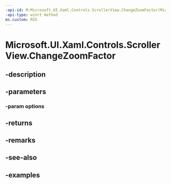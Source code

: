 ```yaml
---
-api-id: M:Microsoft.UI.Xaml.Controls.ScrollerView.ChangeZoomFactor(Microsoft.UI.Xaml.Controls.ScrollerChangeZoomFactorOptions)
-api-type: winrt method
ms.custom: RS5
---
```


<!-- Method syntax.
public int ScrollerView.ChangeZoomFactor(ScrollerChangeZoomFactorOptions options)
-->

# Microsoft.UI.Xaml.Controls.ScrollerView.ChangeZoomFactor

## -description

## -parameters
### -param options

## -returns

## -remarks

## -see-also

## -examples

